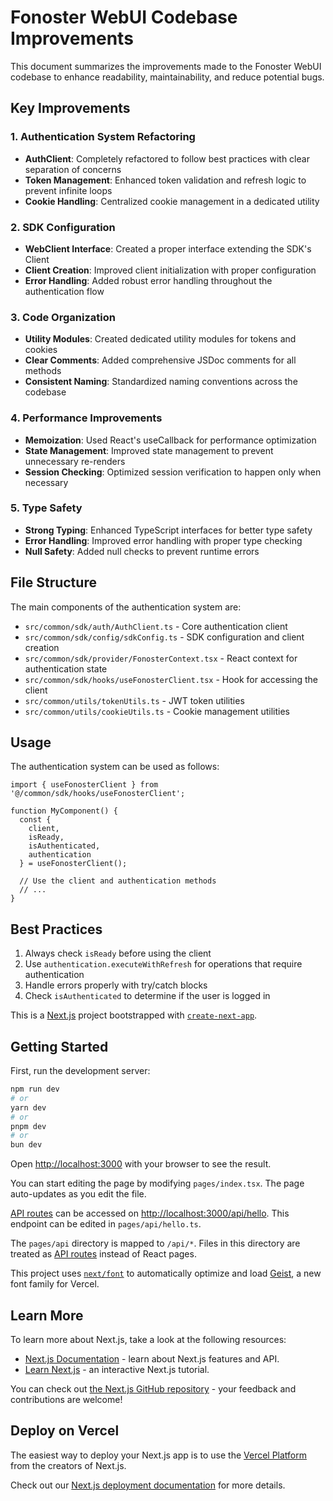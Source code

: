 # Fonoster WebUI Codebase Improvements

This document summarizes the improvements made to the Fonoster WebUI codebase to enhance readability, maintainability, and reduce potential bugs.

## Key Improvements

### 1. Authentication System Refactoring

- **AuthClient**: Completely refactored to follow best practices with clear separation of concerns
- **Token Management**: Enhanced token validation and refresh logic to prevent infinite loops
- **Cookie Handling**: Centralized cookie management in a dedicated utility

### 2. SDK Configuration

- **WebClient Interface**: Created a proper interface extending the SDK's Client
- **Client Creation**: Improved client initialization with proper configuration
- **Error Handling**: Added robust error handling throughout the authentication flow

### 3. Code Organization

- **Utility Modules**: Created dedicated utility modules for tokens and cookies
- **Clear Comments**: Added comprehensive JSDoc comments for all methods
- **Consistent Naming**: Standardized naming conventions across the codebase

### 4. Performance Improvements

- **Memoization**: Used React's useCallback for performance optimization
- **State Management**: Improved state management to prevent unnecessary re-renders
- **Session Checking**: Optimized session verification to happen only when necessary

### 5. Type Safety

- **Strong Typing**: Enhanced TypeScript interfaces for better type safety
- **Error Handling**: Improved error handling with proper type checking
- **Null Safety**: Added null checks to prevent runtime errors

## File Structure

The main components of the authentication system are:

- `src/common/sdk/auth/AuthClient.ts` - Core authentication client
- `src/common/sdk/config/sdkConfig.ts` - SDK configuration and client creation
- `src/common/sdk/provider/FonosterContext.tsx` - React context for authentication state
- `src/common/sdk/hooks/useFonosterClient.tsx` - Hook for accessing the client
- `src/common/utils/tokenUtils.ts` - JWT token utilities
- `src/common/utils/cookieUtils.ts` - Cookie management utilities

## Usage

The authentication system can be used as follows:

```tsx
import { useFonosterClient } from '@/common/sdk/hooks/useFonosterClient';

function MyComponent() {
  const { 
    client, 
    isReady, 
    isAuthenticated, 
    authentication 
  } = useFonosterClient();

  // Use the client and authentication methods
  // ...
}
```

## Best Practices

1. Always check `isReady` before using the client
2. Use `authentication.executeWithRefresh` for operations that require authentication
3. Handle errors properly with try/catch blocks
4. Check `isAuthenticated` to determine if the user is logged in

This is a [Next.js](https://nextjs.org) project bootstrapped with [`create-next-app`](https://nextjs.org/docs/pages/api-reference/create-next-app).

## Getting Started

First, run the development server:

```bash
npm run dev
# or
yarn dev
# or
pnpm dev
# or
bun dev
```

Open [http://localhost:3000](http://localhost:3000) with your browser to see the result.

You can start editing the page by modifying `pages/index.tsx`. The page auto-updates as you edit the file.

[API routes](https://nextjs.org/docs/pages/building-your-application/routing/api-routes) can be accessed on [http://localhost:3000/api/hello](http://localhost:3000/api/hello). This endpoint can be edited in `pages/api/hello.ts`.

The `pages/api` directory is mapped to `/api/*`. Files in this directory are treated as [API routes](https://nextjs.org/docs/pages/building-your-application/routing/api-routes) instead of React pages.

This project uses [`next/font`](https://nextjs.org/docs/pages/building-your-application/optimizing/fonts) to automatically optimize and load [Geist](https://vercel.com/font), a new font family for Vercel.

## Learn More

To learn more about Next.js, take a look at the following resources:

- [Next.js Documentation](https://nextjs.org/docs) - learn about Next.js features and API.
- [Learn Next.js](https://nextjs.org/learn-pages-router) - an interactive Next.js tutorial.

You can check out [the Next.js GitHub repository](https://github.com/vercel/next.js) - your feedback and contributions are welcome!

## Deploy on Vercel

The easiest way to deploy your Next.js app is to use the [Vercel Platform](https://vercel.com/new?utm_medium=default-template&filter=next.js&utm_source=create-next-app&utm_campaign=create-next-app-readme) from the creators of Next.js.

Check out our [Next.js deployment documentation](https://nextjs.org/docs/pages/building-your-application/deploying) for more details.
